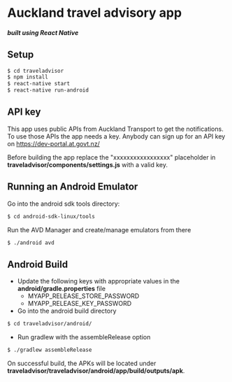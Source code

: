 # Auckland travel advisory app
##### built using React Native

## Setup

```bash
$ cd traveladvisor
$ npm install
$ react-native start
$ react-native run-android
```

## API key

This app uses public APIs from Auckland Transport to get the notifications. To use those APIs the app needs a key. 
Anybody can sign up for an API key on https://dev-portal.at.govt.nz/

Before building the app replace the "xxxxxxxxxxxxxxxxx" placeholder in **traveladvisor/components/settings.js** with a valid key.

## Running an Android Emulator

Go into the android sdk tools directory:

```bash
$ cd android-sdk-linux/tools
```

Run the AVD Manager and create/manage emulators from there

```bash
$ ./android avd
```

## Android Build

 - Update the following keys with appropriate values in the **android/gradle.properties** file
	 - MYAPP_RELEASE_STORE_PASSWORD
	 - MYAPP_RELEASE_KEY_PASSWORD
 - Go into the android build directory 
 ```bash
 $ cd traveladvisor/android/
 ```
 - Run gradlew with the assembleRelease option 
 ```bash
 $ ./gradlew assembleRelease
 ```

On successful build, the APKs will be located under **traveladvisor/traveladvisor/android/app/build/outputs/apk**.
